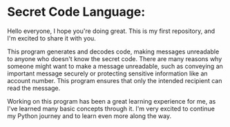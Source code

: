 # Secret Code Language:
Hello everyone, I hope you're doing great. This is my first repository, and I'm excited to share it with you. 

This program generates and decodes code, making messages unreadable to anyone who doesn't know the secret code. There are many reasons why someone might want to make a message unreadable, such as conveying an important message securely or protecting sensitive information like an account number. This program ensures that only the intended recipient can read the message.

Working on this program has been a great learning experience for me, as I've learned many basic concepts through it. I'm very excited to continue my Python journey and to learn even more along the way.
